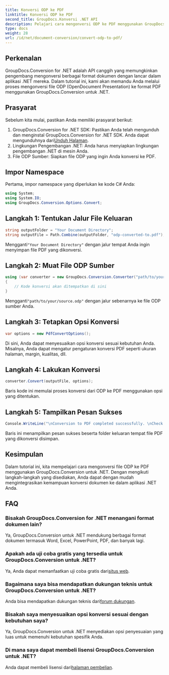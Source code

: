 ```yaml
---
title: Konversi ODP ke PDF
linktitle: Konversi ODP ke PDF
second_title: GroupDocs.Konversi .NET API
description: Pelajari cara mengonversi ODP ke PDF menggunakan GroupDocs.Conversion untuk .NET. Ikuti panduan langkah demi langkah kami untuk konversi dokumen yang lancar.
type: docs
weight: 28
url: /id/net/document-conversion/convert-odp-to-pdf/
---
```

## Perkenalan
GroupDocs.Conversion for .NET adalah API canggih yang memungkinkan pengembang mengonversi berbagai format dokumen dengan lancar dalam aplikasi .NET mereka. Dalam tutorial ini, kami akan memandu Anda melalui proses mengonversi file ODP (OpenDocument Presentation) ke format PDF menggunakan GroupDocs.Conversion untuk .NET.
## Prasyarat
Sebelum kita mulai, pastikan Anda memiliki prasyarat berikut:
1.  GroupDocs.Conversion for .NET SDK: Pastikan Anda telah mengunduh dan menginstal GroupDocs.Conversion for .NET SDK. Anda dapat mengunduhnya dari[Unduh Halaman](https://releases.groupdocs.com/conversion/net/).
2. Lingkungan Pengembangan .NET: Anda harus menyiapkan lingkungan pengembangan .NET di mesin Anda.
3. File ODP Sumber: Siapkan file ODP yang ingin Anda konversi ke PDF.

## Impor Namespace
Pertama, impor namespace yang diperlukan ke kode C# Anda:
```csharp
using System;
using System.IO;
using GroupDocs.Conversion.Options.Convert;
```
## Langkah 1: Tentukan Jalur File Keluaran
```csharp
string outputFolder = "Your Document Directory";
string outputFile = Path.Combine(outputFolder, "odp-converted-to.pdf");
```
 Mengganti`"Your Document Directory"` dengan jalur tempat Anda ingin menyimpan file PDF yang dikonversi.
## Langkah 2: Muat File ODP Sumber
```csharp
using (var converter = new GroupDocs.Conversion.Converter("path/to/your/source.odp"))
{
    // Kode konversi akan ditempatkan di sini
}
```
 Mengganti`"path/to/your/source.odp"` dengan jalur sebenarnya ke file ODP sumber Anda.
## Langkah 3: Tetapkan Opsi Konversi
```csharp
var options = new PdfConvertOptions();
```
Di sini, Anda dapat menyesuaikan opsi konversi sesuai kebutuhan Anda. Misalnya, Anda dapat mengatur pengaturan konversi PDF seperti ukuran halaman, margin, kualitas, dll.
## Langkah 4: Lakukan Konversi
```csharp
converter.Convert(outputFile, options);
```
Baris kode ini memulai proses konversi dari ODP ke PDF menggunakan opsi yang ditentukan.
## Langkah 5: Tampilkan Pesan Sukses
```csharp
Console.WriteLine("\nConversion to PDF completed successfully. \nCheck output in {0}", outputFolder);
```
Baris ini menampilkan pesan sukses beserta folder keluaran tempat file PDF yang dikonversi disimpan.

## Kesimpulan
Dalam tutorial ini, kita mempelajari cara mengonversi file ODP ke PDF menggunakan GroupDocs.Conversion untuk .NET. Dengan mengikuti langkah-langkah yang disediakan, Anda dapat dengan mudah mengintegrasikan kemampuan konversi dokumen ke dalam aplikasi .NET Anda.
## FAQ
### Bisakah GroupDocs.Conversion for .NET menangani format dokumen lain?
Ya, GroupDocs.Conversion untuk .NET mendukung berbagai format dokumen termasuk Word, Excel, PowerPoint, PDF, dan banyak lagi.
### Apakah ada uji coba gratis yang tersedia untuk GroupDocs.Conversion untuk .NET?
 Ya, Anda dapat memanfaatkan uji coba gratis dari[situs web](https://releases.groupdocs.com/).
### Bagaimana saya bisa mendapatkan dukungan teknis untuk GroupDocs.Conversion untuk .NET?
 Anda bisa mendapatkan dukungan teknis dari[forum dukungan](https://forum.groupdocs.com/c/conversion/11).
### Bisakah saya menyesuaikan opsi konversi sesuai dengan kebutuhan saya?
Ya, GroupDocs.Conversion untuk .NET menyediakan opsi penyesuaian yang luas untuk memenuhi kebutuhan spesifik Anda.
### Di mana saya dapat membeli lisensi GroupDocs.Conversion untuk .NET?
 Anda dapat membeli lisensi dari[halaman pembelian](https://purchase.groupdocs.com/buy).